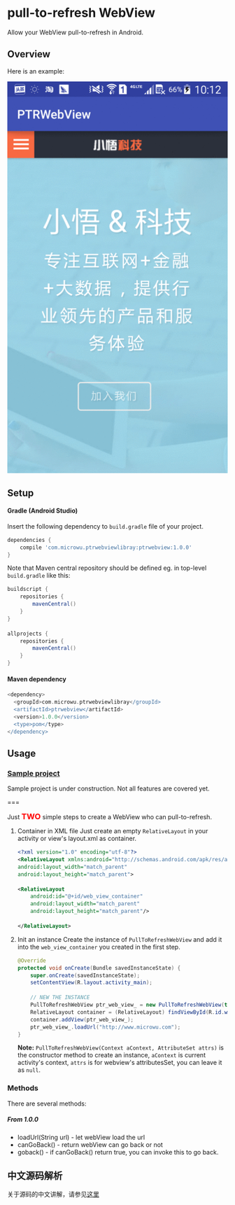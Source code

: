 pull-to-refresh WebView
===

Allow your WebView pull-to-refresh in Android.

## Overview
Here is an example:

![demo](ScreenShot/pull_to_refresh.gif)


## Setup

#### Gradle (Android Studio)

Insert the following dependency to `build.gradle` file of your project.

```groovy
dependencies {
    compile 'com.microwu.ptrwebviewlibray:ptrwebview:1.0.0'
}
```

Note that Maven central repository should be defined eg. in top-level `build.gradle` like this:

```groovy 
buildscript {
    repositories {
        mavenCentral()
    }
}

allprojects {
    repositories {
        mavenCentral()
    }
}
```

#### Maven dependency

```groovy
<dependency>
  <groupId>com.microwu.ptrwebviewlibray</groupId>
  <artifactId>ptrwebview</artifactId>
  <version>1.0.0</version>
  <type>pom</type>
</dependency>
```

## Usage

### [Sample project](https://github.com/lipeng1667/PullToRefreshWebView/tree/master/SimpleDemo)
Sample project is under construction. Not all features are covered yet.

===

Just <font color=red size=4>**TWO**</font> simple steps to create a WebView who can pull-to-refresh.

1. Container in XML file
	Just create an empty `RelativeLayout` in your activity or view's layout.xml as container. 
	
	```xml
	<?xml version="1.0" encoding="utf-8"?>
	<RelativeLayout xmlns:android="http://schemas.android.com/apk/res/android"
    android:layout_width="match_parent"
    android:layout_height="match_parent">

    <RelativeLayout
        android:id="@+id/web_view_container"
        android:layout_width="match_parent"
        android:layout_height="match_parent"/>
        
	</RelativeLayout>
	``` 

2. Init an instance
	Create the instance of `PullToRefreshWebView` and add it into the `web_view_container` you created in the first step.
	
	```java
	@Override
    protected void onCreate(Bundle savedInstanceState) {
        super.onCreate(savedInstanceState);
        setContentView(R.layout.activity_main);
        
        // NEW THE INSTANCE
        PullToRefreshWebView ptr_web_view_ = new PullToRefreshWebView(this,null);
        RelativeLayout container = (RelativeLayout) findViewById(R.id.web_view_container);
        container.addView(ptr_web_view_);
        ptr_web_view_.loadUrl("http://www.microwu.com");
    }
	```

	**Note:**
	`PullToRefreshWebView(Context aContext, AttributeSet attrs)` is the constructor method to create an instance, `aContext` is current activity's context, `attrs` is for webview's attributesSet, you can leave it as `null`.
	
### Methods
There are several methods:

##### From 1.0.0
 
+ loadUrl(String url) - let webView load the url
+ canGoBack() - return webView can go back or not
+ goback() - if canGoBack() return true, you can invoke this to go back.



## 中文源码解析

关于源码的中文讲解，请参见[这里](http://lipeng1667.github.io/2016/09/12/android-webview-pull-to-refresh/)




